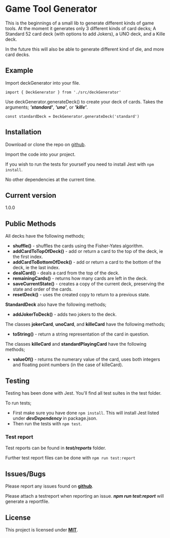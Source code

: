 # Game Tool Generator

This is the beginnings of a small lib to generate different kinds of game tools. At the moment it generates only 3 different kinds of card decks; A Standard 52 card deck (with options to add Jokers), a UNO deck, and a Kille deck.

In the future this will also be able to generate different kind of die, and more card decks.

## Example

Import deckGenerator into your file.  
```
import { DeckGenerator } from './src/deckGenerator'
```

Use deckGenerator.generateDeck() to create your deck of cards. Takes the arguments; ___'standard'___, ___'uno'___, or ___'kille'___.  
```
const standardDeck = DeckGenerator.generateDeck('standard')
```

## Installation

Download or clone the repo on [github](https://github.com/kkwydragonflame/L2).

Import the code into your project.

If you wish to run the tests for yourself you need to install Jest with `npm install`.

No other dependencies at the current time.

## Current version

1.0.0

## Public Methods

All decks have the following methods;

* **shuffle()** - shuffles the cards using the Fisher-Yates algorithm.
* **addCardToTopOfDeck()** - add or return a card to the top of the deck, ie the first index.
* **addCardToBottomOfDeck()** - add or return a card to the bottom of the deck, ie the last index.
* **dealCard()** - deals a card from the top of the deck.
* **remainingCards()** - returns how many cards are left in the deck.
* **saveCurrentState()** - creates a copy of the current deck, preserving the state and order of the cards.
* **resetDeck()** - uses the created copy to return to a previous state.

**StandardDeck** also have the following methods;

* **addJokerToDeck()** - adds two jokers to the deck.

The classes **jokerCard**, **unoCard**, and **killeCard** have the following methods;

* **toString()** - return a string representation of the card in question.

The classes **killeCard** and **standardPlayingCard** have the following methods;

* **valueOf()** - returns the numerary value of the card, uses both integers and floating point numbers (in the case of killeCard).

## Testing

Testing has been done with Jest. You'll find all test suites in the test folder.

To run tests;
  * First make sure you have done `npm install`.
    This will install Jest listed under ___devDependency___ in package.json.
  * Then run the tests with `npm test`.

### Test report

Test reports can be found in ___test/reports___ folder.

Further test report files can be done with `npm run test:report`

## Issues/Bugs

Please report any issues found on __[github](https://github.com/kkwydragonflame/L2/issues)__.

Please attach a testreport when reporting an issue.
___npm run test:report___ will generate a reportfile.

## License

This project is licensed under __[MIT](https://en.wikipedia.org/wiki/MIT_License)__.